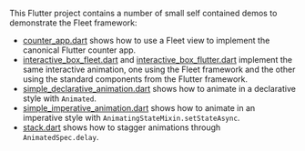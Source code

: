 This Flutter project contains a number of small self contained demos to
demonstrate the Fleet framework:

- [counter_app.dart] shows how to use a Fleet view to implement the canonical
  Flutter counter app.
- [interactive_box_fleet.dart] and [interactive_box_flutter.dart] implement the
  same interactive animation, one using the Fleet framework and the other using
  the standard components from the Flutter framework.
- [simple_declarative_animation.dart] shows how to animate in a declarative
  style with `Animated`.
- [simple_imperative_animation.dart] shows how to animate in an imperative style
  with `AnimatingStateMixin.setStateAsync`.
- [stack.dart] shows how to stagger animations through `AnimatedSpec.delay`.

[counter_app.dart]:
  https://github.com/blaugold/fleet/blob/main/packages/fleet/example/lib/counter_app.dart
[interactive_box_fleet.dart]:
  https://github.com/blaugold/fleet/blob/main/packages/fleet/example/lib/interactive_box_fleet.dart
[interactive_box_flutter.dart]:
  https://github.com/blaugold/fleet/blob/main/packages/fleet/example/lib/interactive_box_flutter.dart
[simple_declarative_animation.dart]:
  https://github.com/blaugold/fleet/blob/main/packages/fleet/example/lib/simple_declarative_animation.dart
[simple_imperative_animation.dart]:
  https://github.com/blaugold/fleet/blob/main/packages/fleet/example/lib/simple_imperative_animation.dart
[stack.dart]:
  https://github.com/blaugold/fleet/blob/main/packages/fleet/example/lib/stack.dart

